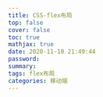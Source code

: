 ```yaml
---
title: CSS-flex布局
top: false
cover: false
toc: true
mathjax: true
date: 2020-11-10 21:49:44
password:
summary:
tags: flex布局
categories: 移动端
---
```


